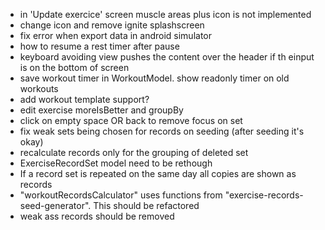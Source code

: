 - in 'Update exercice' screen muscle areas plus icon is not implemented
- change icon and remove ignite splashscreen
- fix error when export data in android simulator
- how to resume a rest timer after pause
- keyboard avoiding view pushes the content over the header if th einput is on the bottom of screen
- save workout timer in WorkoutModel. show readonly timer on old workouts
- add workout template support?
- edit exercise moreIsBetter and groupBy
- click on empty space OR back to remove focus on set
- fix weak sets being chosen for records on seeding (after seeding it's okay)
- recalculate records only for the grouping of deleted set
- ExerciseRecordSet model need to be rethough
- If a record set is repeated on the same day all copies are shown as records
- "workoutRecordsCalculator" uses functions from "exercise-records-seed-generator". This should be refactored
- weak ass records should be removed